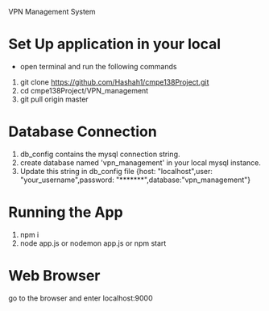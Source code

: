 VPN Management System
# Set Up application in your local
* open terminal and run the following commands
1. git clone https://github.com/Hashah1/cmpe138Project.git
2. cd cmpe138Project/VPN_management
3. git pull origin master

# Database Connection
1. db_config contains the mysql connection string.
2. create database named 'vpn_management' in your local mysql instance.
3. Update this string in db_config file {host: "localhost",user: "your_username",password: "*******",database:"vpn_management"}

# Running the App
1. npm i
2. node app.js or nodemon app.js or npm start

# Web Browser
 go to the browser and enter localhost:9000
